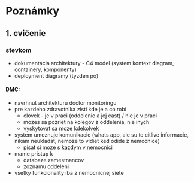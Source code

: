 # Poznámky

## 1. cvičenie

### stevkom

- dokumentacia architektury - C4 model (system kontext diagram, containery, komponenty)
- deployment diagramy (tyzden po)

#### DMC:

- navrhnut architekturu doctor monitoringu
- pre kazdeho zdravotnika zisti kde je a co robi
  - clovek - je v praci (oddelenie a jej cast) / nie je v praci
  - mozes sa pozriet na kolegov z oddelenia, nie inych
  - vyskytovat sa moze kdekolvek
- system umoznuje komunikacie (whats app, ale su to citlive informacie, nikam 
neukladat, nemoze to vidiet ked odide z nemocnice)
  - pisat si moze s kazdym v nemocnici
- mame pristup k 
  - databaze zamestnancov
  - zoznamu oddeleni
- vsetky funkcionality iba z nemocnicnej siete
